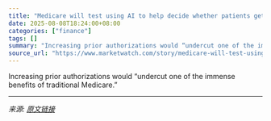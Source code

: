 ```yaml
---
title: "Medicare will test using AI to help decide whether patients get coverage — which could delay or deny care, critics warn"
date: 2025-08-08T18:24:00+08:00
categories: ["finance"]
tags: []
summary: "Increasing prior authorizations would “undercut one of the immense benefits of traditional Medicare.”"
source_url: "https://www.marketwatch.com/story/medicare-will-test-using-ai-to-help-decide-whether-patients-receive-coverage-37a47251?mod=mw_rss_topstories"
---
```


Increasing prior authorizations would “undercut one of the immense benefits of traditional Medicare.”

---

*来源: [原文链接](https://www.marketwatch.com/story/medicare-will-test-using-ai-to-help-decide-whether-patients-receive-coverage-37a47251?mod=mw_rss_topstories)*
